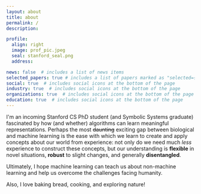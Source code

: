 ```yaml
---
layout: about
title: about
permalink: /
description: 

profile:
  align: right
  image: prof_pic.jpeg
  seal: stanford_seal.png
  address: 

news: false  # includes a list of news items
selected_papers: true # includes a list of papers marked as "selected={true}"
social: true  # includes social icons at the bottom of the page
industry: true  # includes social icons at the bottom of the page
organizations: true  # includes social icons at the bottom of the page
education: true  # includes social icons at the bottom of the page
---
```


I'm an incoming Stanford CS PhD student (and Symbolic Systems graduate) fascinated by how (and whether) algorithms can learn meaningful representations. Perhaps the most <s>daunting</s> exciting gap between biological and machine learning is the ease with which we learn to create and apply concepts about our world from experience: not only do we need much <i>less</i> experience to construct these concepts, but our understanding is <b>flexible</b> in novel situations, <b>robust</b> to slight changes, and generally <b>disentangled</b>. 

Ultimately, I hope machine learning can teach us about non-machine learning and help us overcome the challenges facing humanity.

Also, I love baking bread, cooking, and exploring nature!